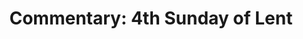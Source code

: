 ---
title: "Commentary: 4th Sunday of Lent"
layout: reader
description: "Theme: God has reconciled himself to us through Christ"
feature_image: posts/commentary-lent.webp
category: commentary
published: true
---